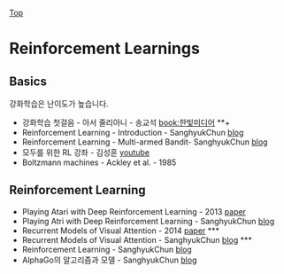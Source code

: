 [Top](index.md)

# Reinforcement Learnings

## Basics

강화학습은 난이도가 높습니다.

* 강화학습 첫걸음 - 아서 줄리아니 - 송교석 [book:한빛미디어](http://www.hanbit.co.kr/store/books/look.php?p_code=B9929859785) **+
* Reinforcement Learning - Introduction  - SanghyukChun [blog](http://sanghyukchun.github.io/76/)
* Reinforcement Learning - Multi-armed Bandit- SanghyukChun [blog](http://sanghyukchun.github.io/96/)
* 모두를 위한 RL 강좌 - 김성훈 [youtube](https://www.youtube.com/playlist?list=PLlMkM4tgfjnKsCWav-Z2F-MMFRx-2gMGG)
* Boltzmann machines - Ackley et al. - 1985

## Reinforcement Learning

* Playing Atari with Deep Reinforcement Learning - 2013 [paper](https://arxiv.org/pdf/1312.5602.pdf)
* Playing Atri with Deep Reinforcement Learning - SanghyukChun [blog](http://sanghyukchun.github.io/90/)
* Recurrent Models of Visual Attention - 2014 [paper](https://arxiv.org/pdf/1406.6247.pdf) ***
* Recurrent Models of Visual Attention - SanghyukChun [blog](http://sanghyukchun.github.io/91/) ***
* Reinforcement Learning - SanghyukChun [blog](http://sanghyukchun.github.io/76/)
* AlphaGo의 알고리즘과 모델 - SanghyukChun [blog](http://sanghyukchun.github.io/97/)
